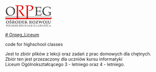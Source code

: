 [![Orpeg](images/orpeg.jpg)](http://www.orpeg.pl)

[# Orpeg_Liceum](http://www.orpeg.pl)

code for highschool classes

Jest to zbiór plików z lekcji oraz zadań z prac domowych dla chętnych.
Zbiór ten jest przezaczony dla uczniów kursu informatyki  
Liceum Ogólnokształcącego 3 - letniego oraz 4 - letniego.


